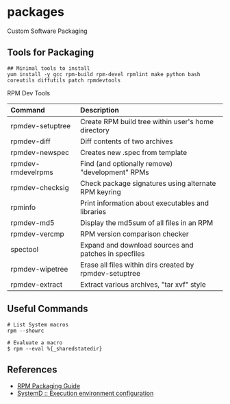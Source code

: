 # packages
Custom Software Packaging



## Tools for Packaging

```shell script
## Minimal tools to install
yum install -y gcc rpm-build rpm-devel rpmlint make python bash coreutils diffutils patch rpmdevtools
```


RPM Dev Tools

|Command            | Description                                               |
|:------------------|:----------------------------------------------------------|
|rpmdev-setuptree   |Create RPM build tree within user's home directory         |
|rpmdev-diff 	    |Diff contents of two archives                              |
|rpmdev-newspec 	|Creates new .spec from template                            |
|rpmdev-rmdevelrpms |Find (and optionally remove) "development" RPMs            |
|rpmdev-checksig 	|Check package signatures using alternate RPM keyring       |
|rpminfo 	        |Print information about executables and libraries          |
|rpmdev-md5 	    |Display the md5sum of all files in an RPM                  |
|rpmdev-vercmp 	    |RPM version comparison checker                             |
|spectool 	        |Expand and download sources and patches in specfiles       |
|rpmdev-wipetree 	|Erase all files within dirs created by rpmdev-setuptree    |
|rpmdev-extract 	|Extract various archives, "tar xvf" style                  |


## Useful Commands
```shell script
# List System macros
rpm --showrc

# Evaluate a macro
$ rpm --eval %{_sharedstatedir}
```


## References
 - [RPM Packaging Guide](https://rpm-packaging-guide.github.io/)
 - [SystemD :: Execution environment configuration](https://www.freedesktop.org/software/systemd/man/systemd.exec.html)
